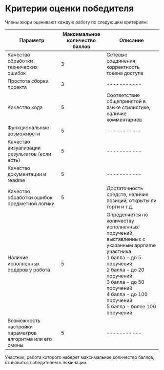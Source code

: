 # Критерии оценки победителя

Члены жюри оценивают каждую работу по следующим критериям:  

| Параметр      | Максимальное количество баллов | Описание | 
| ----------- | ----------- | ----------- |
| Качество обработки технических ошибок | 3       | Сетевые соединения, корректность токена доступа |
| Простота сборки проекта   | 3        | ----------- |
| Качество кода	   | 5        | Соответствие общепринятой в языке стилистике, наличие комментариев  |
| Функциональные возможности   | 5        | ----------- |
| Качество визуализации результатов (если есть)   | 5        | ----------- |
| Качество документации и readme   | 5        | ----------- |
| Качество обработки ошибок предметной логики   | 5        | Достаточность средств, наличие позиций, открыты ли торги и т.д. |
| Наличие исполненных ордеров у робота   | 5        | Определяется по количеству исполненных поручений, выставленных с указанным appname участника <br> 1 балла - до 5 поручений <br>2 балла - до 20 поручений <br>3 балла - до 50 поручений <br>4 балла - до 100  поручений<br>5 балла - более 100 поручений | 
| Возможность настройки параметров алгоритма или его смены   | 5        | ----------- |

Участник, работа которого наберет максимальное количество баллов, становится победителем в номинации.
